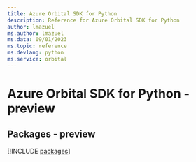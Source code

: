 ```yaml
---
title: Azure Orbital SDK for Python
description: Reference for Azure Orbital SDK for Python
author: lmazuel
ms.author: lmazuel
ms.data: 09/01/2023
ms.topic: reference
ms.devlang: python
ms.service: orbital
---
```

# Azure Orbital SDK for Python - preview
## Packages - preview
[!INCLUDE [packages](orbital-index.md)]